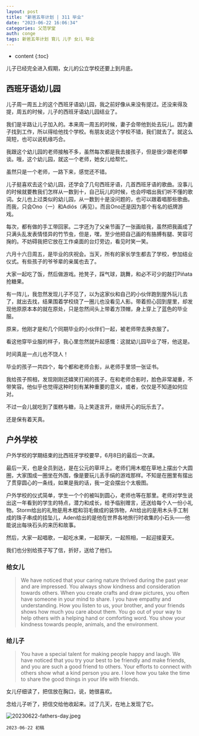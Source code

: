 ```yaml
---
layout: post
title: "新爸五年计划 | 311 毕业"
date: "2023-06-22 16:06:34"
categories: 父范学堂
auth: conge
tags: 新爸五年计划 育儿 儿子 女儿 毕业
---
```

* content
{:toc}

儿子已经完全进入假期，女儿的公立学校还要上到月底。





## 西班牙语幼儿园

儿子周一周五上的这个西班牙语幼儿园，我之前好像从来没有提过。还没来得及提，周五的时候，儿子的西班牙语幼儿园结业了。

我们是半路让儿子加入的。本来周一周五的时候，妻子会带他到处去玩儿。因为妻子找到工作，所以得给他找个学校。有朋友说这个学校不错，我们就去了。就这么简短，也可以说机缘巧合。

我跟这个幼儿园的老师接触不多，虽然每次都是我去接孩子，但是很少跟老师攀谈。哦，这个幼儿园，就这一个老师，她女儿给帮忙。

虽然只是一个老师，一路下来，感觉还不错。

儿子挺喜欢去这个幼儿园，还学会了几句西班牙语，几首西班牙语的歌曲。没事儿的时候就要教我们怎样从一数到十，自己玩儿的时候，也会哼唱出我们听不懂的歌词。女儿也上过类似的幼儿园，从一数到十是没问题的，也可以跟着唱那些歌曲。而我，只会Ono（一）和Adiós（再见）。而且Ono还是因为那个有名的纸牌游戏。

每次，都有做的手工带回家。二字还为了父亲节画了一张画给我，虽然把我画成了只满头乱发表情怪异的竹节虫，但是，嘿，至少他把自己画的有胳膊有腿、笑容可掬的。不妨碍我把它放在工作桌面的台灯旁边，看见时笑一笑。

六月十六日周五，是毕业的庆祝会。当天，所有的家长学生都去了学校，参加结业仪式。有些孩子的爷爷辈的亲属也去了。

大家一起吃了饭，然后做游戏。抢凳子，踩气球，跳舞，和必不可少的敲打Piñata抢糖果。

有一阵儿，我忽然发现儿子不见了，以为这家伙和自己的小伙伴跑到屋外玩儿去了，就出去找，结果围着学校绕了一圈儿也没看见人影。带着担心回到屋里，却发现他原原本本的就在原处，只是忽然间头上带着方顶帽，身上穿上了蓝色的毕业服。

原来，他刚才是和几个同期毕业的小伙伴们一起，被老师带去换衣服了。

看这他穿毕业服的样子，我心里忽然就升起感慨：这就幼儿园毕业了呀，他这是。

时间真是一点儿也不饶人！

毕业的孩子一共四个，每个都和老师合影，从老师手里领一张证书。

我给孩子照相，发现刚刚还嬉笑打闹的孩子，在和老师合影时，脸色非常凝重，不带笑容。他似乎也觉得这种时刻有某种重要的意义，或者，仅仅是不知道如何应对。

不过一会儿就吃到了蛋糕与糖，马上笑逐言开，继续开心的玩乐去了。

还是保有着天真。

## 户外学校

户外学校的学期结束的比西班牙学校要早，6月8日的最后一次课。

最后一天，也是全员到达，是在公元的草坪上。老师们用木棍在草地上摆出个大圆圈，大家围成一圈坐在外围，像是要玩儿丢手绢的游戏那样。不知是在圈里有摆出了贯穿圆心的一条线，如果是我的话，我一定会摆出个太极图。

户外学校的仪式简单，学生一个个的被叫到圆心，老师也等在那里。老师对学生说出这一年看到的学生的特点，潜力和成长，给予临别赠言，还送给每个人一份小礼物。Storm给出的礼物是用木棍和羽毛做成的装饰物，Alt给出的是用木头手工制成的珠子串成的挂坠儿，Aden给出的是他在世界各地旅行时收集的小石头——他能说出每块石头的来历和故事。

然后，大家一起唱歌，一起吃水果，一起聊天，一起照相，一起迎接夏天。

我们也分别给孩子写了信，折好，送给了他们。

### 给女儿

> We have noticed that your caring nature thrived during the past year and are impressed. You always show kindness and consideration towards others. When you create crafts and draw pictures, you often have someone in your mind to share. I you have empathy and understanding. How you listen to us, your brother, and your friends shows how much you care about them. You go out of your way to help others with a helping hand or comforting word. You show your kindness towards people, animals, and the environment.

### 给儿子

> You have a special talent for making people happy and laugh. We have noticed that you try your best to be friendly and make friends, and you are such a good friend to others. Your efforts to connect with others show what a kind person you are. I love how you take the time to share the good things in your life with friends.

女儿仔细读了，把信放在胸口，说，她很喜欢。

念给儿子听了，把信交给他收起来。过了几天，在地上发现了它。

![20230622-fathers-day.jpeg](https://s2.loli.net/2023/06/23/HE4h9PR5qflnv7O.jpg)

```
2023-06-22 初稿
```
